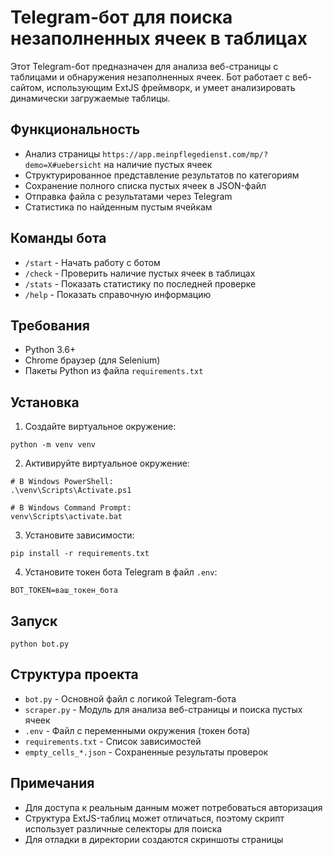 # Telegram-бот для поиска незаполненных ячеек в таблицах

Этот Telegram-бот предназначен для анализа веб-страницы с таблицами и обнаружения незаполненных ячеек. Бот работает с веб-сайтом, использующим ExtJS фреймворк, и умеет анализировать динамически загружаемые таблицы.

## Функциональность

- Анализ страницы `https://app.meinpflegedienst.com/mp/?demo=X#uebersicht` на наличие пустых ячеек
- Структурированное представление результатов по категориям
- Сохранение полного списка пустых ячеек в JSON-файл
- Отправка файла с результатами через Telegram
- Статистика по найденным пустым ячейкам

## Команды бота

- `/start` - Начать работу с ботом
- `/check` - Проверить наличие пустых ячеек в таблицах
- `/stats` - Показать статистику по последней проверке
- `/help` - Показать справочную информацию

## Требования

- Python 3.6+
- Chrome браузер (для Selenium)
- Пакеты Python из файла `requirements.txt`

## Установка

1. Создайте виртуальное окружение:
```
python -m venv venv
```

2. Активируйте виртуальное окружение:
```
# В Windows PowerShell:
.\venv\Scripts\Activate.ps1

# В Windows Command Prompt:
venv\Scripts\activate.bat
```

3. Установите зависимости:
```
pip install -r requirements.txt
```

4. Установите токен бота Telegram в файл `.env`:
```
BOT_TOKEN=ваш_токен_бота
```

## Запуск

```
python bot.py
```

## Структура проекта

- `bot.py` - Основной файл с логикой Telegram-бота
- `scraper.py` - Модуль для анализа веб-страницы и поиска пустых ячеек
- `.env` - Файл с переменными окружения (токен бота)
- `requirements.txt` - Список зависимостей
- `empty_cells_*.json` - Сохраненные результаты проверок

## Примечания

- Для доступа к реальным данным может потребоваться авторизация
- Структура ExtJS-таблиц может отличаться, поэтому скрипт использует различные селекторы для поиска
- Для отладки в директории создаются скриншоты страницы
